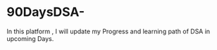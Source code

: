 # 90DaysDSA-

In this platform , I will update my Progress and learning path of DSA in upcoming Days.
